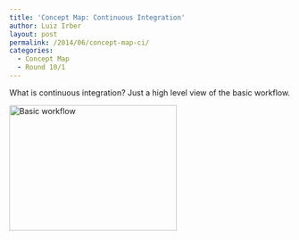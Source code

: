```yaml
---
title: 'Concept Map: Continuous Integration'
author: Luiz Irber
layout: post
permalink: /2014/06/concept-map-ci/
categories:
  - Concept Map
  - Round 10/1
---
```

What is continuous integration? Just a high level view of the basic workflow.

[<img class="size-medium wp-image-7877" alt="Basic workflow" src="http://teaching.software-carpentry.org/wp-content/uploads/2014/06/IMG_20140619_223026-300x225.jpg" width="300" height="225" />][1]

 [1]: http://teaching.software-carpentry.org/wp-content/uploads/2014/06/IMG_20140619_223026.jpg